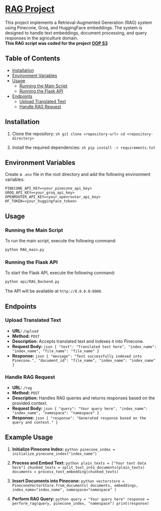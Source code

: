 # [RAG Project](https://gitingest.com/d0t-J/Rag-S3)

This project implements a Retrieval-Augmented Generation (RAG) system using Pinecone, Groq, and HuggingFace embeddings. The system is designed to handle text embeddings, document processing, and query responses in the agriculture domain. <br> 
**This RAG script was coded for the project [OOP S3](https://github.com/OOP_S3.git)**

## Table of Contents

- [Installation](#installation)
- [Environment Variables](#environment-variables)
- [Usage](#usage)
    - [Running the Main Script](#running-the-main-script)
    - [Running the Flask API](#running-the-flask-api)
- [Endpoints](#endpoints)
    - [Upload Translated Text](#upload-translated-text)
    - [Handle RAG Request](#handle-rag-request)

## Installation

1. Clone the repository:
        ```sh
        git clone <repository-url>
        cd <repository-directory>
        ```

2. Install the required dependencies:
        ```sh
        pip install -r requirements.txt
        ```

## Environment Variables

Create a `.env` file in the root directory and add the following environment variables:
```
PINECONE_API_KEY=<your_pinecone_api_key>
GROQ_API_KEY=<your_groq_api_key>
OPENROUTER_API_KEY=<your_openrouter_api_key>
HF_TOKEN=<your_huggingface_token>
```

## Usage

### Running the Main Script

To run the main script, execute the following command:
```sh
python RAG_main.py
```

### Running the Flask API

To start the Flask API, execute the following command:
```sh
python api/RAG_Backend.py
```

The API will be available at `http://0.0.0.0:8000`.

## Endpoints

### Upload Translated Text

- **URL:** `/upload`
- **Method:** `POST`
- **Description:** Accepts translated text and indexes it into Pinecone.
- **Request Body:**
        ```json
        {
                "text": "Translated text here",
                "index_name": "index_name",
                "file_name": "file_name"
        }
        ```
- **Response:**
        ```json
        {
                "message": "Text successfully indexed into Pinecone.",
                "document_id": "file_name",
                "index_name": "index_name"
        }
        ```

### Handle RAG Request

- **URL:** `/rag`
- **Method:** `POST`
- **Description:** Handles RAG queries and returns responses based on the provided context.
- **Request Body:**
        ```json
        {
                "query": "Your query here",
                "index_name": "index_name",
                "namespace": "namespace"
        }
        ```
- **Response:**
        ```json
        {
                "response": "Generated response based on the query and context."
        }
        ```

## Example Usage

1. **Initialize Pinecone Index:**
        ```python
        pinecone_index = initialize_pinecone_index("index_name")
        ```

2. **Process and Embed Text:**
        ```python
        plain_texts = ["Your text data here"]
        chunked_texts = split_text_into_documents(plain_texts)
        documents = process_text_embedding(chunked_texts)
        ```

3. **Insert Documents into Pinecone:**
        ```python
        vectorstore = PineconeVectorStore.from_documents(
                documents, embeddings, index_name="index_name", namespace="namespace"
        )
        ```

4. **Perform RAG Query:**
        ```python
        query = "Your query here"
        response = perform_rag(query, pinecone_index, "namespace")
        print(response)
        ```
